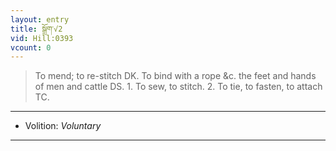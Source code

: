 ```yaml
---
layout: entry
title: སྒྲོག་√2
vid: Hill:0393
vcount: 0
---
```

> To mend; to re-stitch DK\. To bind with a rope &c\. the feet and hands of men and cattle DS\. 1\. To sew, to stitch\. 2\. To tie, to fasten, to attach TC\.

---
* Volition: _Voluntary_

---

